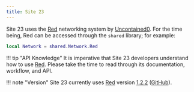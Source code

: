 ```yaml
---
title: Site 23
---
```


[Red]: https://redblox.dev

Site 23 uses the [Red] networking system by [Uncontained0](https://devforum.roblox.com/u/Uncontained0). For the time being, Red can be accessed through the `shared` library; for example:
```lua
local Network = shared.Network.Red
```

!!! tip "API Knowledge"
    It is imperative that Site 23 developers understand how to use [Red]. Please take the time to read through its documentation, workflow, and API.

!!! note "Version"
    Site 23 currently uses [Red] version [1.2.2](https://redblox.dev/1.2/Red.html) ([GitHub](https://github.com/Uncontained0/Red/releases/tag/v1.2.2)).